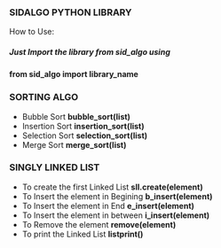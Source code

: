 ### SIDALGO PYTHON LIBRARY

How to Use:
##### Just Import the library from sid_algo using
**from sid_algo import library_name**

### SORTING ALGO
* Bubble Sort **bubble_sort(list)**
* Insertion Sort **insertion_sort(list)**
* Selection Sort **selection_sort(list)**
* Merge Sort **merge_sort(list)**

### SINGLY LINKED LIST
* To create the first Linked List **sll.create(element)**
* To Insert the element in Begining **b_insert(element)**
* To Insert the element in End **e_insert(element)**
* To Insert the element in between **i_insert(element)**
* To Remove the element **remove(element)**
* To print the Linked List **listprint()**
